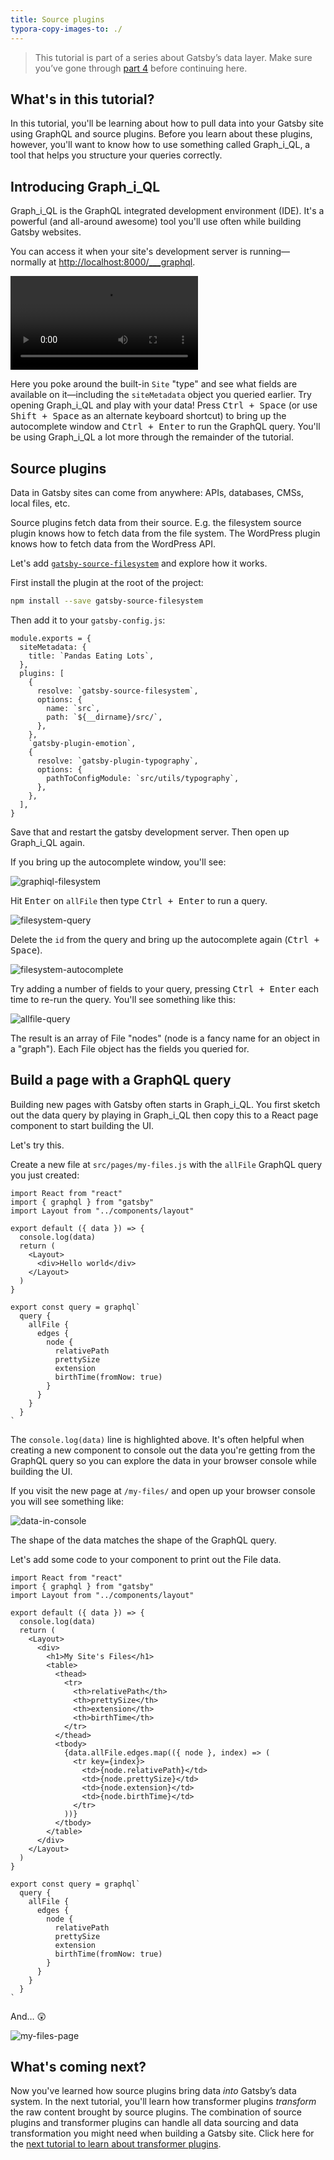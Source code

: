 ```yaml
---
title: Source plugins
typora-copy-images-to: ./
---
```


> This tutorial is part of a series about Gatsby’s data layer. Make sure you’ve gone through [part 4](/tutorial/part-four/) before continuing here.

## What's in this tutorial?

In this tutorial, you'll be learning about how to pull data into your Gatsby site using GraphQL and source plugins. Before you learn about these plugins, however, you'll want to know how to use something called Graph_i_QL, a tool that helps you structure your queries correctly.

## Introducing Graph_i_QL

Graph_i_QL is the GraphQL integrated development environment (IDE). It's a powerful (and all-around awesome) tool
you'll use often while building Gatsby websites.

You can access it when your site's development server is running—normally at
<http://localhost:8000/___graphql>.

<video controls="controls" autoplay="true" loop="true">
  <source type="video/mp4" src="/graphiql-explore.mp4"></source>
  <p>Your browser does not support the video element.</p>
</video>

Here you poke around the built-in `Site` "type" and see what fields are available
on it—including the `siteMetadata` object you queried earlier. Try opening
Graph_i_QL and play with your data! Press <kbd>Ctrl + Space</kbd> (or use <kbd>Shift + Space</kbd> as an alternate keyboard shortcut) to bring up
the autocomplete window and <kbd>Ctrl + Enter</kbd> to run the GraphQL query. You'll be
using Graph_i_QL a lot more through the remainder of the tutorial.

## Source plugins

Data in Gatsby sites can come from anywhere: APIs, databases, CMSs,
local files, etc.

Source plugins fetch data from their source. E.g. the filesystem source plugin
knows how to fetch data from the file system. The WordPress plugin knows how to
fetch data from the WordPress API.

Let's add [`gatsby-source-filesystem`](/packages/gatsby-source-filesystem/) and
explore how it works.

First install the plugin at the root of the project:

```sh
npm install --save gatsby-source-filesystem
```

Then add it to your `gatsby-config.js`:

```javascript{6-12}
module.exports = {
  siteMetadata: {
    title: `Pandas Eating Lots`,
  },
  plugins: [
    {
      resolve: `gatsby-source-filesystem`,
      options: {
        name: `src`,
        path: `${__dirname}/src/`,
      },
    },
    `gatsby-plugin-emotion`,
    {
      resolve: `gatsby-plugin-typography`,
      options: {
        pathToConfigModule: `src/utils/typography`,
      },
    },
  ],
}
```

Save that and restart the gatsby development server. Then open up Graph_i_QL
again.

If you bring up the autocomplete window, you'll see:

![graphiql-filesystem](graphiql-filesystem.png)

Hit <kbd>Enter</kbd> on `allFile` then type <kbd>Ctrl + Enter</kbd> to run a
query.

![filesystem-query](filesystem-query.png)

Delete the `id` from the query and bring up the autocomplete again (<kbd>Ctrl +
Space</kbd>).

![filesystem-autocomplete](filesystem-autocomplete.png)

Try adding a number of fields to your query, pressing <kbd>Ctrl + Enter</kbd>
each time to re-run the query. You'll see something like this:

![allfile-query](allfile-query.png)

The result is an array of File "nodes" (node is a fancy name for an object in a
"graph"). Each File object has the fields you queried for.

## Build a page with a GraphQL query

Building new pages with Gatsby often starts in Graph_i_QL. You first sketch out
the data query by playing in Graph_i_QL then copy this to a React page component
to start building the UI.

Let's try this.

Create a new file at `src/pages/my-files.js` with the `allFile` GraphQL query you just
created:

```jsx{6}
import React from "react"
import { graphql } from "gatsby"
import Layout from "../components/layout"

export default ({ data }) => {
  console.log(data)
  return (
    <Layout>
      <div>Hello world</div>
    </Layout>
  )
}

export const query = graphql`
  query {
    allFile {
      edges {
        node {
          relativePath
          prettySize
          extension
          birthTime(fromNow: true)
        }
      }
    }
  }
`
```

The `console.log(data)` line is highlighted above. It's often helpful when
creating a new component to console out the data you're getting from the GraphQL query
so you can explore the data in your browser console while building the UI.

If you visit the new page at `/my-files/` and open up your browser console
you will see something like:

![data-in-console](data-in-console.png)

The shape of the data matches the shape of the GraphQL query.

Let's add some code to your component to print out the File data.

```jsx{9-31}
import React from "react"
import { graphql } from "gatsby"
import Layout from "../components/layout"

export default ({ data }) => {
  console.log(data)
  return (
    <Layout>
      <div>
        <h1>My Site's Files</h1>
        <table>
          <thead>
            <tr>
              <th>relativePath</th>
              <th>prettySize</th>
              <th>extension</th>
              <th>birthTime</th>
            </tr>
          </thead>
          <tbody>
            {data.allFile.edges.map(({ node }, index) => (
              <tr key={index}>
                <td>{node.relativePath}</td>
                <td>{node.prettySize}</td>
                <td>{node.extension}</td>
                <td>{node.birthTime}</td>
              </tr>
            ))}
          </tbody>
        </table>
      </div>
    </Layout>
  )
}

export const query = graphql`
  query {
    allFile {
      edges {
        node {
          relativePath
          prettySize
          extension
          birthTime(fromNow: true)
        }
      }
    }
  }
`
```

And… 😲

![my-files-page](my-files-page.png)

## What's coming next?

Now you've learned how source plugins bring data _into_ Gatsby’s data system. In the next tutorial, you'll learn how transformer plugins _transform_ the raw content brought by source plugins. The combination of source plugins and transformer plugins can handle all data sourcing and data transformation you might need when building a Gatsby site. Click here for the [next tutorial to learn about transformer plugins](/tutorial/part-six/).
